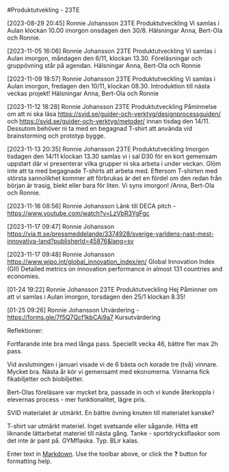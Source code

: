 #Produktutvekling - 23TE



[2023-08-29 20:45] Ronnie Johansson
23TE Produktutveckling Vi samlas i Aulan klockan 10.00 imorgon onsdagen den 30/8. Hälsningar Anna, Bert-Ola och Ronnie.

[2023-11-05 16:06] Ronnie Johansson
23TE Produktutveckling Vi samlas i Aulan imorgon, måndagen den 6/11, klockan 13.30. Föreläsningar och gruppövning står på agendan. Hälsningar Anna, Bert-Ola och Ronnie

[2023-11-09 18:57] Ronnie Johansson
23TE Produktutveckling Vi samlas i Aulan imorgon, fredagen den 10/11, klockan 08.30. Introduktion till nästa veckas projekt! Hälsningar Anna, Bert-Ola och Ronnie

[2023-11-12 18:28] Ronnie Johansson
23TE Produktutveckling Påminnelse om att ni ska läsa https://svid.se/guider-och-verktyg/designprocessguiden/ och https://svid.se/guider-och-verktyg/metoder/ innan tisdag den 14/11. Dessutom behöver ni ta med en begagnad T-shirt att använda vid brainstorming och prototyp bygge.

[2023-11-13 20:35] Ronnie Johansson
23TE Produktutveckling Imorgon tisdagen den 14/11 klockan 13.30 samlas vi i sal D30 för en kort gemensam uppstart där vi presenterar vilka grupper ni ska arbeta i under veckan. Glöm inte att ta med begagnade T-shirts att arbeta med. Eftersom T-shirten med största sannolikhet kommer att förbrukas är det en fördel om den redan från början är trasig, blekt eller bara för liten.  Vi syns imorgon! /Anna, Bert-Ola och Ronnie.

[2023-11-16 08:56] Ronnie Johansson
Länk till DECA pitch - https://www.youtube.com/watch?v=LzVbR3YgFgc

[2023-11-17 09:47] Ronnie Johansson
https://via.tt.se/pressmeddelande/3374928/sverige-varldens-nast-mest-innovativa-land?publisherId=45876&lang=sv

[2023-11-17 09:48] Ronnie Johansson
https://www.wipo.int/global_innovation_index/en/
Global Innovation Index (GII)
Detailed metrics on innovation performance in almost 131 countries and economies.

[01-24 19:22] Ronnie Johansson
23TE Produktutveckling
Hej
Påminner om att vi samlas i Aulan imorgon, torsdagen den 25/1 klockan 8.35!

 
 
 [01-25 09:26] Ronnie Johansson
Utvärdering - https://forms.gle/7f5Q7Qcf1kbCAi9a7
Kursutvärdering



Reflektioner:

Fortfarande inte bra med långa pass. Speciellt vecka 46, bättre fler max 2h pass.

Vid avslutningen i januari visade vi de 6 bästa och korade tre (två) vinnare. Mycket bra.
Nästa år kör vi gemensamt med ekonomerna. Vinnarna fick fikabiljetter och biobiljetter.

Bert-Olas föreläsare var mycket bra, passade in och vi kunde återkoppla i elevernas process - mer funktionalitet, lägre pris.

SVID materialet är utmärkt. En bättre övning knuten till materialet kanske?

T-shirt var utmärkt materiel. Inget svetsande eller sågande. Hitta ett liknande lättarbetat materiel till nästa gång. Tanke - sportdrycksflaskor som det inte är pant på. GYMflaska. Typ. BLir kalas.











Enter text in [Markdown](http://daringfireball.net/projects/markdown/). Use the toolbar above, or click the **?** button for formatting help.
